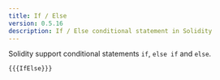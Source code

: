 ```yaml
---
title: If / Else
version: 0.5.16
description: If / Else conditional statement in Solidity
---
```


Solidity support conditional statements `if`, `else if` and `else`.

```solidity
{{{IfElse}}}
```
